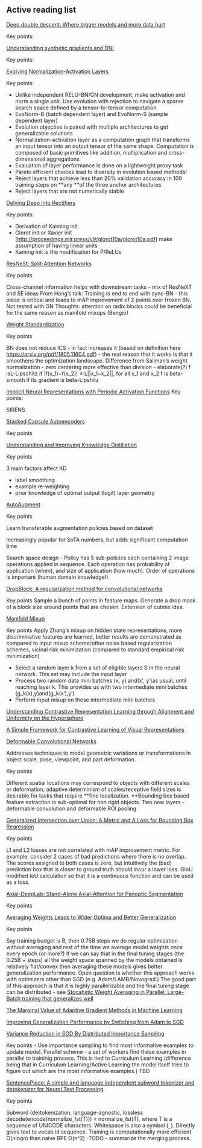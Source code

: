## Active reading list

[Deep double descent: Where bigger models and more data hurt](https://arxiv.org/pdf/1912.02292.pdf)

Key points:

[Understanding synthetic gradients and DNI](https://arxiv.org/pdf/1703.00522.pdf)

Key points:

[Evolving Normalization-Activation Layers](https://arxiv.org/abs/2004.02967)

Key points: 

* Unlike independent RELU-BN/GN development, make activation and norm a single unit. Use evolution with rejection to navigate a sparse search space defined by a tensor-to-tensor computation
* EvoNorm-B (batch dependent layer) and EvoNorm-S (sample dependent layer)
* Evolution objective is paired with multiple architectures to get generalizable solutions
* Normalization-activation layer as a computation graph that transforms an input tensor into an output tensor of the same shape. Computation is composed of basic primitives like addition, multiplication and cross-dimensional aggregations
* Evaluation of layer performance is done on a lightweight proxy task
* Pareto efficient choices lead to diversity in evolution based methods!
* Reject layers that achieve less than 20% validation accuracy in 100 training steps on **any **of the three anchor architectures
* Reject layers that are not numerically stable


[Delving Deep into Rectifiers](https://arxiv.org/abs/1502.01852)

Key points:

* Derivation of Kaiming init
* Glorot init or Xavier init [http://proceedings.mlr.press/v9/glorot10a/glorot10a.pdf] make assumption of having linear units
* Kaming init is the modification for P/ReLUs

[ResNeSt: Split-Attention Networks](https://arxiv.org/abs/2004.08955)

Key points

Cross-channel information helps with downstream tasks - mix of ResNeXT and SE ideas
From Hang’s talk: Training is end to end with sync-BN - this piece is critical and leads to mAP improvement of 2 points over frozen BN. Not tested with GN
Thoughts: attention on radix blocks could be beneficial for the same reason as manifold mixups (Bengio)

[Weight Standardization](https://arxiv.org/abs/1903.10520)

Key points

BN does not reduce ICS - in fact increases it (based on definition here https://arxiv.org/pdf/1805.11604.pdf) - the real reason that it works is that it smoothens the optimization landscape. Difference from Saliman’s weight normalization - zero centering more effective than division  - elaborate(?)
f isL-Lipschitz if |f(x_1)−f(x_2)| ≤ L||x_1−x_2||, for all x_1 and x_2
f is beta-smooth if its gradient is beta-Lipshitz

[Implicit Neural Representations with Periodic Activation Functions](https://arxiv.org/abs/2006.09661)
Key points:

SIRENS

[Stacked Capsule Autoencoders](https://arxiv.org/abs/1906.06818)

Key points

[Understanding and Improving Knowledge Distillation](https://arxiv.org/abs/2002.03532)

Key points

3 main factors affect KD

* label smoothing 
* example re-weighting
* prior knowledge of optimal output (logit) layer geometry

[AutoAugment](https://arxiv.org/abs/1805.09501)

Key points

Learn transferable augmentation policies based on dataset

Increasingly popular for SoTA numbers, but adds significant computation time

Search space design - Policy has 5 sub-policies each containing 2 image operations applied in sequence. Each operation has probability of application (when), and size of application (how much). Order of operations is important (human domain knowledge!)

[DropBlock: A regularization method for convolutional networks](https://papers.nips.cc/paper/2018/file/7edcfb2d8f6a659ef4cd1e6c9b6d7079-Paper.pdf)

Key points
Sample a bunch of points in feature maps. Generate a drop mask of a block size around points that are chosen. Extension of cutmix idea.

[Manifold Mixup](http://proceedings.mlr.press/v97/verma19a/verma19a.pdf)

Key points
Apply Zhang’s mixup on hidden state representations, more discriminative features are learned, better results are demonstrated as compared to input mixup scheme/other noise based regularization schemes, vicinal risk minimization (compared to standard empirical risk minimization)

* Select a random layer k from a set of eligible layers S in the neural network. This set may include the input layer
* Process two random data mini batches (x, y) and(x′, y′)as usual, until reaching layer k. This provides us with two intermediate mini batches (g_k(x),y)and(g_k(x′),y′)
* Perform input mixup on these intermediate mini batches

[Understanding Contrastive Representation Learning through Alignment and Uniformity on the Hypersphere](https://arxiv.org/pdf/2005.10242.pdf)

[A Simple Framework for Contrastive Learning of Visual Representations](https://arxiv.org/abs/2002.05709)

[Deformable Convolutional Networks](https://arxiv.org/pdf/1703.06211.pdf)

Addresses techniques to model geometric variations or transformations in object scale, pose, viewpoint, and part deformation.

Key points

Different spatial locations may correspond to objects with different scales or deformation, adaptive determinism of scales/receptive field sizes is desirable for tasks that require **fine localization. **Bounding box based feature extraction is sub-optimal for non rigid objects. Two new layers - deformable convolution and deformable ROI pooling

[Generalized Intersection over Union: A Metric and A Loss for Bounding Box Regression](https://giou.stanford.edu/GIoU.pdf)

Key points

L1 and L2 losses are not correlated with mAP improvement metric. For example, consider 2 cases of bad predictions where there is no overlap. The scores assigned to both cases is zero, but intuitively the (bad) prediction box that is closer to ground truth should incur a lower loss. GIoU modified IoU calculation so that it is a continuous function and can be used as a loss.

[Axial-DeepLab: Stand-Alone Axial-Attention for Panoptic Segmentation](https://arxiv.org/abs/2003.07853)

Key points

[Averaging Weights Leads to Wider Optima and Better Generalization](https://arxiv.org/pdf/1803.05407.pdf)

Key points

Say training budget is B, then 0.75B steps we do regular optimization without averaging and rest of the time we average model weights once every epoch (or more?)
If we can say that in the final tuning stages (the 0.25B + steps) all the weight space spanned by the models obtained is relatively flat/convex then averaging these models gives better generalization performance. Open question is whether this approach works with optimizers other than SGD (e.g. Adam/LAMB/Novograd.) The good part of this approach is that it is highly parallelizable and the final tuning stage can be distributed - see  [Stocahstic Weight Averaging in Parallel: Large-Batch training that generalizes well](https://openreview.net/pdf?id=rygFWAEFwS)

[The Marginal Value of Adaptive Gradient Methods in Machine Learning](https://arxiv.org/abs/1705.08292)


[Improving Generalization Performance by Switching from Adam to SGD](https://arxiv.org/pdf/1712.07628.pdf)

[Variance Reduction in SGD By Distributed Importance Sampling](https://arxiv.org/pdf/1511.06481.pdf)

Key points - Use importance sampling to find most informative examples to update model. Parallel scheme - a set of workers find these examples in parallel to traininig process. This is tied to Curriculum Learning (difference being that in Curriculum Learning/Active Learning the model itself tries to figure out which are the most informative examples.) TBD


[SentencePiece: A simple and language independent subword tokenizer and detokenizer for Neural Text Processing](https://www.aclweb.org/anthology/D18-2012.pdf)

Key points

Subword (de)tokenization, language-agnostic, lossless decode(encode(normalize_fst(T))) = normalize_fst(T), where T is a sequence of UNICODE characters. Whitespace is also a symbol (`_`). Directly gives text to vocab id sequence. Training is computationally more efficient O(nlogn) than naive BPE O(n^2) -TODO - summarize the merging process.
